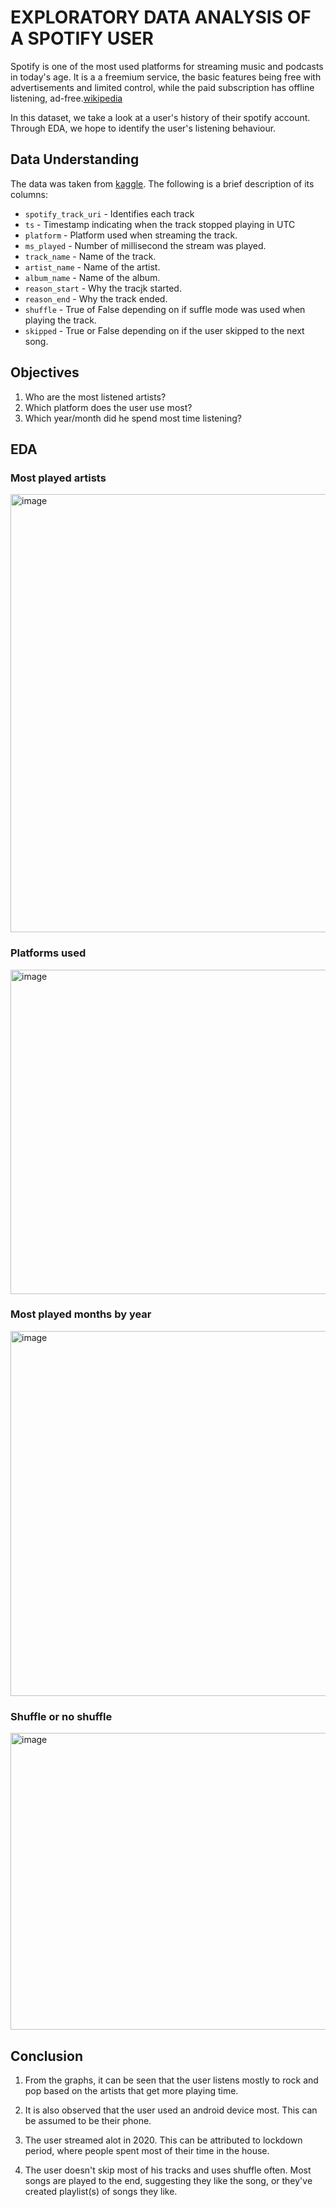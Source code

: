 # EXPLORATORY DATA ANALYSIS OF A SPOTIFY USER
Spotify is one of the most used platforms for streaming music and podcasts in today's age. It is a a freemium service, the basic features being free with advertisements and limited control, while the paid subscription  has offline listening, ad-free.[wikipedia](https://en.wikipedia.org/wiki/Spotify)

In this dataset, we take a look at a user's history of their spotify account. Through EDA, we hope to identify the user's listening behaviour.

## Data Understanding
The data was taken from [kaggle](https://www.kaggle.com/datasets/anandshaw2001/top-spotify-songs-in-countries?select=spotify_history.csv). The following is a brief description of its columns:
- `spotify_track_uri` - Identifies each track
- `ts` - Timestamp indicating when the track stopped playing in UTC
- `platform` - Platform used when streaming the track.
- `ms_played` - Number of millisecond the stream was played.
- `track_name` - Name of the track.
- `artist_name` - Name of the artist.
- `album_name` - Name of the album.
- `reason_start` - Why the tracjk started.
- `reason_end` - Why the track ended.
- `shuffle` - True of False depending on if suffle mode was used when playing the track.
- `skipped` - True or False depending on if the user skipped to the next song.

## Objectives
1. Who are the most listened artists?
2. Which platform does the user use most?
3. Which year/month did he spend most time listening?

## EDA
### Most played artists
<img width="797" height="701" alt="image" src="https://github.com/user-attachments/assets/f17ecb87-8b25-427e-8a59-c03822f232ac" />

### Platforms used
<img width="597" height="519" alt="image" src="https://github.com/user-attachments/assets/c125187a-f318-424f-9501-56efd69ce8ca" />

### Most played months by year
<img width="1001" height="584" alt="image" src="https://github.com/user-attachments/assets/6e4541e4-703f-4139-9e1c-ff4556179d6b" />

### Shuffle or no shuffle
<img width="597" height="475" alt="image" src="https://github.com/user-attachments/assets/09da95ad-6575-4146-8d11-865da6b574cd" />

## Conclusion
1. From the graphs, it can be seen that the user listens mostly to rock and pop based on the artists that get more playing time.

2. It is also observed that the user used an android device most. This can be assumed to be their phone.

3. The user streamed alot in 2020. This can be attributed to lockdown period, where people spent most of their time in the house.

4. The user doesn't skip most of his tracks and uses shuffle often. Most songs are played to the end, suggesting they like the song, or they've created playlist(s) of songs they like.


